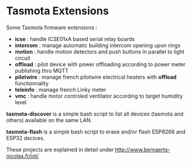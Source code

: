 Tasmota Extensions
==================

Some Tasmota firmware extensions :
  * **icse** : handle ICSE01xA based serial relay boards
  * **intercom** : manage automatic building intercom opening upon rings
  * **motion** : handle motion detectors and push buttons in parallel to light circuit
  * **offload** : pilot device with power offloading according to power meter publishing thru MQTT
  * **pilotwire** : manage french pilotwire electrical heaters with **offload** functionnality
  * **teleinfo** : manage french Linky meter
  * **vmc** : handle motor controled ventilator according to target humidity level

**tasmota-discover** is a simple bash script to list all devices (tasmota and others) available on the same LAN.

**tasmota-flash** is a simple bash script to erase and/or flash ESP8266 and ESP32 decices.

These projects are explained in detail under http://www.bernaerts-nicolas.fr/iot/
